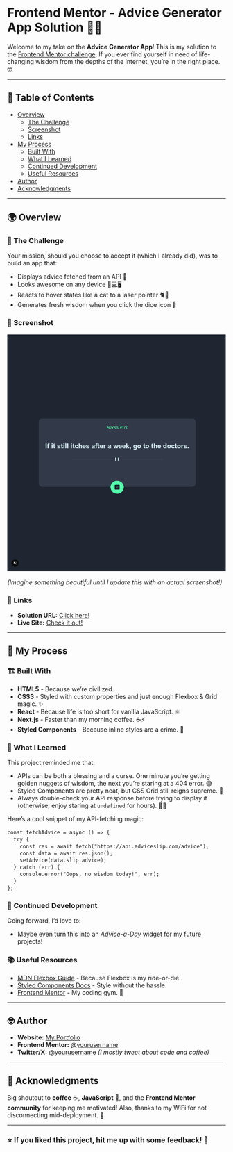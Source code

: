 # Frontend Mentor - Advice Generator App Solution 🎲💡

Welcome to my take on the **Advice Generator App**! This is my solution to the [Frontend Mentor challenge](https://www.frontendmentor.io/challenges/advice-generator-app-QdUG-13db). If you ever find yourself in need of life-changing wisdom from the depths of the internet, you’re in the right place. 🤓

---

## 📖 Table of Contents

- [Overview](#overview)
  - [The Challenge](#the-challenge)
  - [Screenshot](#screenshot)
  - [Links](#links)
- [My Process](#my-process)
  - [Built With](#built-with)
  - [What I Learned](#what-i-learned)
  - [Continued Development](#continued-development)
  - [Useful Resources](#useful-resources)
- [Author](#author)
- [Acknowledgments](#acknowledgments)

---

## 🌍 Overview

### 💪 The Challenge

Your mission, should you choose to accept it (which I already did), was to build an app that:

- Displays advice fetched from an API 📜
- Looks awesome on any device 📱💻🖥️
- Reacts to hover states like a cat to a laser pointer 🐈🔴
- Generates fresh wisdom when you click the dice icon 🎲

### 📸 Screenshot

![The amazing creation of a learning dev](image-1.png)

*(Imagine something beautiful until I update this with an actual screenshot!)*

### 🔗 Links

- **Solution URL:** [Click here!](https://github.com/MduduziNdlovu-dev/advice-generator)
- **Live Site:** [Check it out!](https://advice-generator-seven-gamma.vercel.app)

---

## 🔨 My Process

### 🏗️ Built With

- **HTML5** - Because we’re civilized.
- **CSS3** - Styled with custom properties and just enough Flexbox & Grid magic. ✨
- **React** - Because life is too short for vanilla JavaScript. ⚛️
- **Next.js** - Faster than my morning coffee. ☕⚡
- **Styled Components** - Because inline styles are a crime. 🚓

### 🧠 What I Learned

This project reminded me that:

- APIs can be both a blessing and a curse. One minute you’re getting golden nuggets of wisdom, the next you’re staring at a 404 error. 😅
- Styled Components are pretty neat, but CSS Grid still reigns supreme. 👑
- Always double-check your API response before trying to display it (otherwise, enjoy staring at `undefined` for hours). 🤦‍♂️

Here’s a cool snippet of my API-fetching magic:

```tsx
const fetchAdvice = async () => {
  try {
    const res = await fetch("https://api.adviceslip.com/advice");
    const data = await res.json();
    setAdvice(data.slip.advice);
  } catch (err) {
    console.error("Oops, no wisdom today!", err);
  }
};
```

### 🚀 Continued Development

Going forward, I’d love to:

- Maybe even turn this into an *Advice-a-Day* widget for my future projects!

### 📚 Useful Resources

- [MDN Flexbox Guide](https://developer.mozilla.org/en-US/docs/Web/CSS/CSS_Flexible_Box_Layout) - Because Flexbox is my ride-or-die.
- [Styled Components Docs](https://styled-components.com/docs) - Style without the hassle.
- [Frontend Mentor](https://www.frontendmentor.io/) - My coding gym. 💪

---

## 🤓 Author

- **Website:** [My Portfolio](https://www.your-site.com)
- **Frontend Mentor:** [@yourusername](https://www.frontendmentor.io/profile/yourusername)
- **Twitter/X:** [@yourusername](https://www.twitter.com/yourusername) *(I mostly tweet about code and coffee)*

---

## 🎩 Acknowledgments

Big shoutout to **coffee** ☕, **JavaScript** 🚀, and the **Frontend Mentor community** for keeping me motivated! Also, thanks to my WiFi for not disconnecting mid-deployment. 🙏

---

### ⭐ If you liked this project, hit me up with some feedback! 🚀

